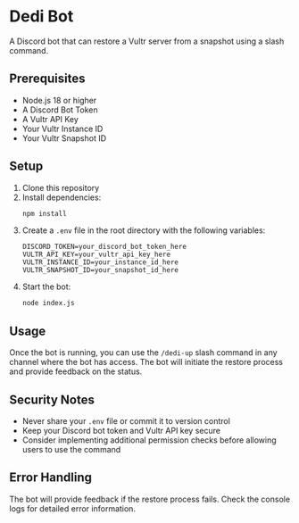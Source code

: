 # Dedi Bot

A Discord bot that can restore a Vultr server from a snapshot using a slash command.

## Prerequisites

- Node.js 18 or higher
- A Discord Bot Token
- A Vultr API Key
- Your Vultr Instance ID
- Your Vultr Snapshot ID

## Setup

1. Clone this repository
2. Install dependencies:
   ```bash
   npm install
   ```
3. Create a `.env` file in the root directory with the following variables:
   ```
   DISCORD_TOKEN=your_discord_bot_token_here
   VULTR_API_KEY=your_vultr_api_key_here
   VULTR_INSTANCE_ID=your_instance_id_here
   VULTR_SNAPSHOT_ID=your_snapshot_id_here
   ```
4. Start the bot:
   ```bash
   node index.js
   ```

## Usage

Once the bot is running, you can use the `/dedi-up` slash command in any channel where the bot has access. The bot will initiate the restore process and provide feedback on the status.

## Security Notes

- Never share your `.env` file or commit it to version control
- Keep your Discord bot token and Vultr API key secure
- Consider implementing additional permission checks before allowing users to use the command

## Error Handling

The bot will provide feedback if the restore process fails. Check the console logs for detailed error information. 